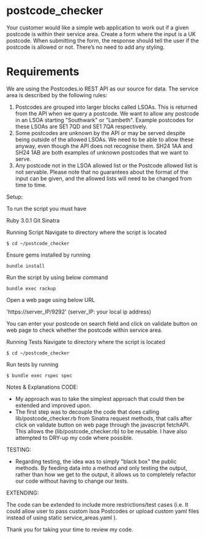 # postcode_checker
Your customer would like a simple web application to work out if a given postcode is within their
service area.
Create a form where the input is a UK postcode. When submitting the form, the response should
tell the user if the postcode is allowed or not. There’s no need to add any styling.

# Requirements
We are using the Postcodes.io REST API as our source for data. The service area is described by
the following rules:
1. Postcodes are grouped into larger blocks called LSOAs. This is returned from the API
when we query a postcode. We want to allow any postcode in an LSOA starting
"Southwark" or "Lambeth". Example postcodes for these LSOAs are SE1 7QD and SE1
7QA respectively.
2. Some postcodes are unknown by the API or may be served despite being outside of the
allowed LSOAs. We need to be able to allow these anyway, even though the API does not
recognise them. SH24 1AA and SH24 1AB are both examples of unknown postcodes that
we want to serve.
3. Any postcode not in the LSOA allowed list or the Postcode allowed list is not servable.
Please note that no guarantees about the format of the input can be given, and the allowed lists
will need to be changed from time to time.

Setup:

To run the script you must have

Ruby 3.0.1
Git
Sinatra

Running Script
Navigate to directory where the script is located

```$ cd ~/postcode_checker```


Ensure gems installed by running

```bundle install```

Run the script by using below command

```bundle exec rackup```

Open a web page using below URL

'https://server_IP/9292'  (server_IP: your local ip address)

You can enter your postcode on search field and click on validate button on web page to check whether the postcode within service area.

Running Tests
Navigate to directory where the script is located

```$ cd ~/postcode_checker```

Run tests by running

```$ bundle exec rspec spec```

Notes & Explanations
CODE:

* My approach was to take the simplest approach that could then be extended and improved upon.
* The first step was to decouple the code that does calling lib/postcode_checker.rb from Sinatra request methods, that calls after click on validate button on web page through the javascript fetchAPI. This allows the (lib/postcode_checker.rb) to be reusable. I have also attempted to DRY-up my code where possible.

TESTING:

* Regarding testing, the idea was to simply "black box" the public methods. By feeding data into a method and only testing the output, rather than how we get to the output, it allows us to completely refactor our code without having to change our tests.

EXTENDING:

The code can be extended to include more restrictions/test cases (i.e. It could allow user to pass custom lsoa Postcodes or upload custom yaml files instead of using static service_areas.yaml ).


Thank you for taking your time to review my code.
